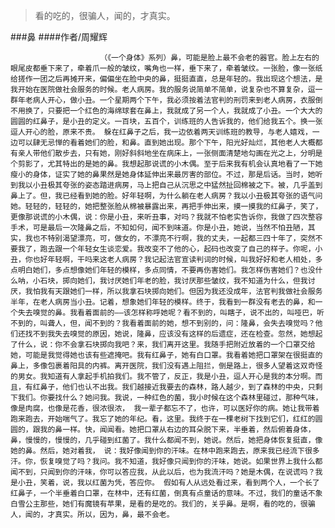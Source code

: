 > 看的吃的，很骗人，闻的，才真实。

###鼻
####作者/周耀辉

						（《一个身体》系列）鼻，可能是脸上最不会老的器官。脸上左右的眼尾皮都垂下来了，牵着爪一般的皱纹，嘴角也一样，垂下来了，牵着皱纹。一张脸，像一张纸给搓作一团之后再摊开来，偏偏坐在脸中央的鼻，挺挺直直，总是年轻的。我出现这个想法，是我开始在医院做社会服务的时候。老人病房。我的服务说简单不简单，说复杂也不算复杂，逗一群年老病人开心，做小丑。一个星期两个下午，我必须按着法官判的刑罚来到老人病房，衣服倒不用换了，只要把一个红色的海绵球套在鼻上，我就成了另一个人，我就成了小丑。一个大大的圆圆的红鼻子，是小丑的定义。一百块，五百个，训练班的人告诉我的，他们给我五个。换一张逗人开心的脸，原来不贵。 躲在红鼻子之后，我一边依着两天训练班的教导，与老人嬉戏，一边可以肆无忌惮的看着她们的脸，和鼻。直到她出现。那个下午，阳光好灿烂，其他老人大概都有亲人带他们散步去，只有她，刚好斜斜地坐在病床上，一张侧面清楚地勾画在光之上，分明是个剪影了，尤其特出的是她的鼻。我想起那说谎的小木偶。至于后来我有机会认真地看了一下她瘦小的身体，证实了她的鼻果然是她身体延伸出来最厉害的部位。不过，那是后话。当时，她听到我以小丑极其夸张的姿态踏进病房，马上把自己从沉思之中猛然扯回棉被之下。被，几乎盖到鼻上了。但，我已经看到她的脸。好年轻啊，为什么躺在老人病房？我以小丑极其夸张的语气问她。轻轻的，轻轻的，她把整张脸从棉被暴露出来，再把手伸出来，摸一摸我的红鼻子，笑了，更像那说谎的小木偶，说：你是小丑，来听丑事，对吗？我就不怕老实告诉你，我做了四次整容手术，可是最后一次隆鼻之后，不知如何，闻不到味道。你是小丑，她说，当然不怕丑陋，其实，我也不特别渴望漂亮，可，做女的，不漂亮不行啊，我的丈夫，一起都三四十年了，突然不要我了，跑去跟一个年轻女生谈恋爱。我改变不了他的心，起码也改变了自己的样子。你呢，小丑，你也好年轻啊，干吗来这老人病房？我记起法官宣读判词的时候，叫我好好和老人相处，多点明白她们，多点想像她们年轻的模样，多点同情，不要再伤害她们。我怎样伤害她们？也没什么呐，小石块，掷向她们，我讨厌她们年老的脸，我讨厌那些皱纹，我不知道为什么，但我讨厌，我怕我有天跟她们一样，所以我拿石块掷向她们。但因为我还没成年，法官判我做社会服务半年，在老人病房当小丑。记着，想象她们年轻的模样。终于，我看到一群没有老去的鼻，和一个失去嗅觉的鼻。我看着面前的——该怎样称呼她呢？看不到的，叫瞎子，说不出的，叫哑巴，听不到的，叫聋人，但，闻不到的？我看着面前的她，想不到别的，问：隆鼻，会失去嗅觉吗？他们还找不到我失去嗅觉的原因，她说，隆鼻，应该没有这样的后遗症，还在检查。忽然，她想起了什么，说：你不会拿石块掷向我吧？来，我们离开这里。我随手把附近放着的一个口罩交给她，可能是我觉得她也该有些遮掩吧。我有红鼻子，她有白口罩。我看着她把口罩架在很挺直的鼻上，多像包裹着阳具的内裤。离开医院，我们没有遇上阻拦，倒是路上，很多人望着这双奇怪的男女。我知道有人拿起手机拍我们。我不管了，反正，我是小丑，逗人开心是我的本分啊。而且，有红鼻子，他们也认不出我。我们越接近我要去的森林，路人越少，到了森林的中央，只剩下我们。你要找什么？她问我。我说，一种红色的菌，我小时候在这个森林里碰过，那种气味，像是肉腐，也像是花香，很浓很浓， 我一辈子都忘不了，也许，可以医好你的病。她让我带着跑来跑去，开始喘气了。我忘了她的年纪。看，这里。我终于在一棵老树下找到它们，红红的圆圆的，跟我的鼻一样。快，闻闻看。她把口罩从右边的耳朵脱下来，半垂着，然后俯着身体，鼻，慢慢的，慢慢的，几乎碰到红菌了。我什么都闻不到，她说。然后，她把身体恢复挺直，像她的鼻。然后，她对着我， 说：我好像闻到你的汗味。在林中跑来跑去，原来我已经流下很多汗。你，恢复嗅觉了吗？我问。我不知道，我好像只闻到你的汗味，她说。如果世界上我什么都闻不到，只闻到你的汗味，你可以答应我，从此以后，也为我流汗吗？她是木偶，在说谎吗？我是小丑，笑着，说，我以红菌为凭，答应你。 假如有人从远处看过来，看到两个人，一个长了红鼻子，一个半垂着白口罩，在林中，还有红菌，倒真有点童话的意味。不过，我们的童话不象白雪公主那些，她们有魔镜有苹果，是看的是吃的。我们的，关乎鼻。是啊，看的吃的，很骗人，闻的，才真实。所以，因为，鼻，最不会老。			  		